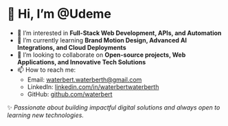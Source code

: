 # 👋 Hi, I’m @Udeme  

- 👀 I’m interested in **Full-Stack Web Development, APIs, and Automation**  
- 🌱 I’m currently learning **Brand Motion Design, Advanced AI Integrations, and Cloud Deployments**  
- 💞️ I’m looking to collaborate on **Open-source projects, Web Applications, and Innovative Tech Solutions**  
- 📫 How to reach me:  
  - Email: [waterbert.waterberth@gmail.com](mailto:waterbert.waterberth@gmail.com)  
  - LinkedIn: [linkedin.com/in/waterbertwaterberth](https://linkedin.com/in/waterbertwaterberth)  
  - GitHub: [github.com/waterbert](https://github.com/waterbert)  

✨ *Passionate about building impactful digital solutions and always open to learning new technologies.*  

<!---
Waterbert/Waterbert is a ✨ special ✨ repository because its `README.md` (this file) appears on your GitHub profile.
You can click the Preview link to take a look at your changes.
--->
